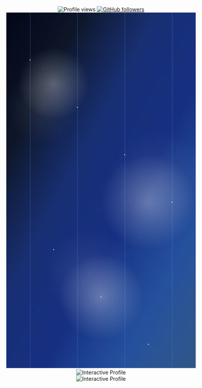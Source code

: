 <div align="center">
  <img src="https://komarev.com/ghpvc/?username=0xfab0131&style=flat" alt="Profile views" />
  <a href="https://github.com/0xfab0131?tab=followers">
    <img alt="GitHub followers" src="https://img.shields.io/github/followers/0xfab0131?style=flat&logo=github">
  </a>
</div>

<div align="center">
  <img src="./assets/interactive.svg" alt="Interactive Profile" width="800" />
</div>

<div align="center">
  <img src="https://0xfab0131.github.io/0xfab0131/assets/interactive.svg" alt="Interactive Profile" width="800" />
</div>

<div align="center">
  <img src="https://0xfab0131.github.io/0xfab0131/?asset=profileViews" alt="Interactive Profile" width="800" />
</div>
